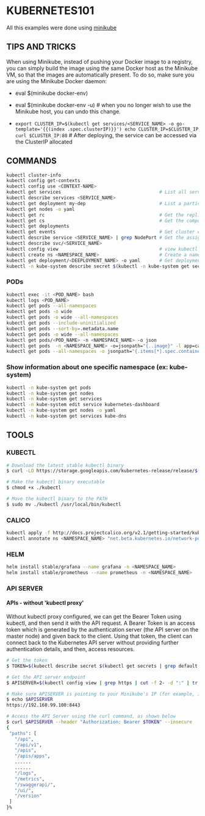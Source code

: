 # KUBERNETES101

All this examples were done using [minikube](https://github.com/kubernetes/minikube)


## TIPS AND TRICKS
When using Minikube, instead of pushing your Docker image to a registry, you can simply build the image using the same Docker host as the Minikube VM, so that the images are automatically present. To do so, make sure you are using the Minikube Docker daemon:
- eval $(minikube docker-env)
- eval $(minikube docker-env -u) # when you no longer wish to use the Minikube host, you can undo this change.

- `export CLUSTER_IP=$(kubectl get services/<SERVICE_NAME> -o go-template='{{(index .spec.clusterIP)}}')
   echo CLUSTER_IP=$CLUSTER_IP
   curl $CLUSTER_IP:80`                                        # After deploying, the service can be accessed via the ClusterIP allocated

## COMMANDS
```bash
kubectl cluster-info
kubectl config get-contexts
kubectl config use <CONTEXT-NAME>
kubectl get services                                    # List all services in the namespace
kubectl describe services <SERVICE_NAME>
kubectl get deployment my-dep                           # List a particular deployment
kubectl get nodes -o yaml
kubectl get rc                                          # Get the replication controller
kubectl get cs                                          # Get the component statuses
kubectl get deployments
kubectl get events                                      # Get cluster events
kubectl describe service <SERVICE_NAME> | grep NodePort # Get the assigned NodePort using kubectl.
kubectl describe svc/<SERVICE_NAME>
kubectl config view                                     # view kubectl config
kubectl create ns <NAMESPACE_NAME>                      # Create a namespace
kubectl get deployment/<DEEPLOYMENT_NAME> -o yaml       # Get deployment yaml
kubectl -n kube-system describe secret $(kubectl -n kube-system get secret | grep admin-user | awk '{print $1}') # Get user token
```

### PODs
```bash
kubectl exec -it <POD_NAME> bash                                                     # Log into the pod
kubectl logs <POD_NAME>                                                              # Get logs from the pod
kubectl get pods --all-namespaces                                                    # List all pods in all namespaces
kubectl get pods -o wide                                                             # List all pods in the namespace, with more details
kubectl get pods -o wide --all-namespaces                                            # List all pods in all namespaces, with more details
kubectl get pods --include-uninitialized                                             # List all pods in the namespace, including uninitialized ones
kubectl get pods --sort-by=.metadata.name                                            # sorts pods by name
kubectl get pods -o wide --all-namespaces                                            # returns more details
kubectl get pods/<POD_NAME> -n <NAMESPACE_NAME> -o json                              # returns the pod json
kubectl get pods  -n <NAMESPACE_NAME> -o=jsonpath="{..image}" -l app=cart-dev        # searches cart-dev, and returns the image based on the jsonpath
kubectl get pods --all-namespaces -o jsonpath="{.items[*].spec.containers[*].image}" # all container images running
```

### Show information about one specific namespace (ex: kube-system)
```bash
kubectl -n kube-system get pods
kubectl -n kube-system get nodes
kubectl -n kube-system get services
kubectl -n kube-system edit service kubernetes-dashboard
kubectl -n kube-system get nodes -o yaml
kubectl -n kube-system get services kube-dns
```

## TOOLS

### KUBECTL
```bash
# Download the latest stable kubectl binary
$ curl -LO https://storage.googleapis.com/kubernetes-release/release/$(curl -s https://storage.googleapis.com/kubernetes-release/release/stable.txt)/bin/linux/amd64/kubectl

# Make the kubectl binary executable
$ chmod +x ./kubectl

# Move the kubectl binary to the PATH
$ sudo mv ./kubectl /usr/local/bin/kubectl
```

### CALICO
```bash
kubectl apply -f http://docs.projectcalico.org/v2.1/getting-started/kubernetes/installation/hosted/kubeadm/1.6/calico.yaml # Install
kubectl annotate ns <NAMESPACE_NAME> "net.beta.kubernetes.io/network-policy={\"ingress\":{\"isolation\":\"DefaultDeny\"}}" # Annotate the <NAMESPACE_NAME> namespace to deny all incoming (ingress) traffic. Now, remote access to the pods inside the <NAMESPACE_NAME> should be unavailable, and you should receive a timeout warning.
```

### HELM
```bash
helm install stable/grafana --name grafana -n <NAMESPACE_NAME>
helm install stable/prometheus --name prometheus -n <NAMESPACE_NAME>
```

### API SERVER
#### APIs - without 'kubectl proxy'
Without kubectl proxy configured, we can get the Bearer Token using kubectl, and then send it with the API request. A Bearer Token is an access token which is generated by the authentication server (the API server on the master node) and given back to the client. Using that token, the client can connect back to the Kubernetes API server without providing further authentication details, and then, access resources. 
```bash
# Get the token
$ TOKEN=$(kubectl describe secret $(kubectl get secrets | grep default | cut -f1 -d ' ') | grep -E '^token' | cut -f2 -d':' | tr -d '\t' | tr -d " ")

# Get the API server endpoint
$ APISERVER=$(kubectl config view | grep https | cut -f 2- -d ":" | tr -d " ")

# Make sure APISERVER is pointing to your Minikube's IP (for example, in our case, it is pointing to Minikube's IP 192.168.99.100:8443)
$ echo $APISERVER
https://192.168.99.100:8443

# Access the API Server using the curl command, as shown below
$ curl $APISERVER --header "Authorization: Bearer $TOKEN" --insecure
{
 "paths": [
   "/api",
   "/api/v1",
   "/apis",
   "/apis/apps",
   ......
   ......
   "/logs",
   "/metrics",
   "/swaggerapi/",
   "/ui/",
   "/version"
 ]
}%
```
